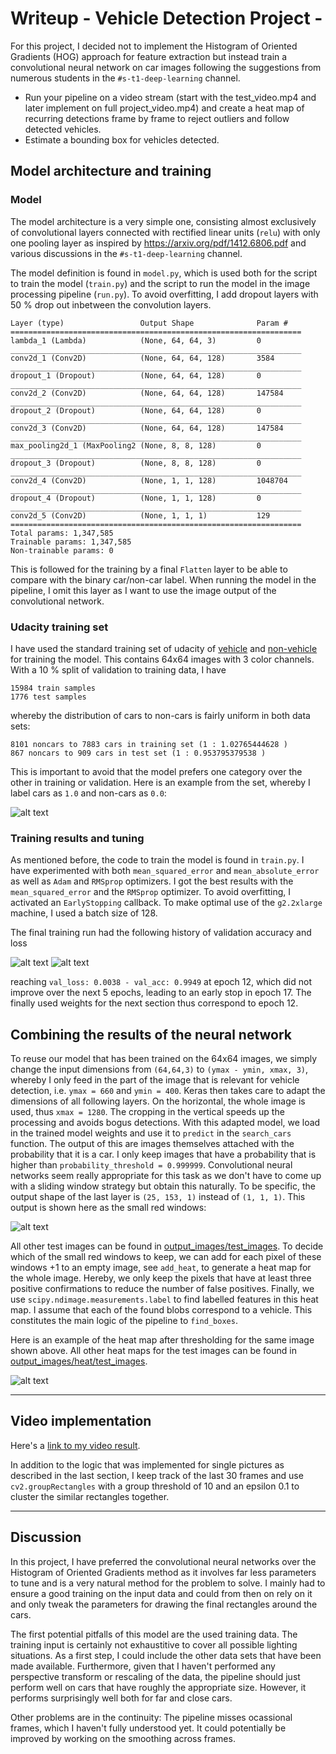 # Writeup - Vehicle Detection Project -

For this project, I decided not to implement the Histogram of Oriented Gradients
(HOG) approach for feature extraction but instead train a convolutional neural
network on car images following the suggestions from numerous students in the
`#s-t1-deep-learning` channel.

* Run your pipeline on a video stream (start with the test_video.mp4 and later
  implement on full project_video.mp4) and create a heat map of recurring
  detections frame by frame to reject outliers and follow detected vehicles.
* Estimate a bounding box for vehicles detected.

[//]: # (Image References)
[image1]: ./output_images/training_data_overview.png
[image2]: ./output_images/test_images/test1.jpg
[training1]: ./hist_accuracy.png
[training2]: ./hist_loss.png
[image3]: ./output_images/heat/test_images/test1.jpg

## Model architecture and training

### Model

The model architecture is a very simple one, consisting almost exclusively of
convolutional layers connected with rectified linear units (`relu`) with only
one pooling layer as inspired by
https://arxiv.org/pdf/1412.6806.pdf and various discussions in the
`#s-t1-deep-learning` channel.

The model definition is found in `model.py`, which is used both for the script
to train the model (`train.py`) and the script to run the model in the image
processing pipeline (`run.py`). To avoid overfitting, I add dropout layers
with 50 % drop out inbetween the convolution layers.
```
Layer (type)                 Output Shape              Param #
=================================================================
lambda_1 (Lambda)            (None, 64, 64, 3)         0
_________________________________________________________________
conv2d_1 (Conv2D)            (None, 64, 64, 128)       3584
_________________________________________________________________
dropout_1 (Dropout)          (None, 64, 64, 128)       0
_________________________________________________________________
conv2d_2 (Conv2D)            (None, 64, 64, 128)       147584
_________________________________________________________________
dropout_2 (Dropout)          (None, 64, 64, 128)       0
_________________________________________________________________
conv2d_3 (Conv2D)            (None, 64, 64, 128)       147584
_________________________________________________________________
max_pooling2d_1 (MaxPooling2 (None, 8, 8, 128)         0
_________________________________________________________________
dropout_3 (Dropout)          (None, 8, 8, 128)         0
_________________________________________________________________
conv2d_4 (Conv2D)            (None, 1, 1, 128)         1048704
_________________________________________________________________
dropout_4 (Dropout)          (None, 1, 1, 128)         0
_________________________________________________________________
conv2d_5 (Conv2D)            (None, 1, 1, 1)           129
=================================================================
Total params: 1,347,585
Trainable params: 1,347,585
Non-trainable params: 0
```
This is followed for the training by a final `Flatten` layer to be able to
compare with the binary car/non-car label. When running the model in the
pipeline, I omit this layer as I want to use the image output of the
convolutional network.

### Udacity training set
I have used the standard training set of udacity of
[vehicle](https://s3.amazonaws.com/udacity-sdc/Vehicle_Tracking/vehicles.zip)
and
[non-vehicle](https://s3.amazonaws.com/udacity-sdc/Vehicle_Tracking/non-vehicles.zip)
for training the model.  This contains 64x64 images with 3 color channels. With
a 10 % split of validation to training data, I have
```
15984 train samples
1776 test samples
```
whereby the distribution of cars to non-cars is fairly uniform in both data
sets:
```
8101 noncars to 7883 cars in training set (1 : 1.02765444628 )
867 noncars to 909 cars in test set (1 : 0.953795379538 )
```
This is important to avoid that the model prefers one category over the other
in training or validation. Here is an example from the set, whereby I label
cars as `1.0` and non-cars as `0.0`:

![alt text][image1]

### Training results and tuning
As mentioned before, the code to train the model is found in `train.py`.
I have experimented with both `mean_squared_error` and `mean_absolute_error` as
well as `Adam` and `RMSprop` optimizers. I got the best results with the
`mean_squared_error` and the `RMSprop` optimizer. To avoid overfitting, I
activated an `EarlyStopping` callback. To make optimal use of the `g2.2xlarge`
machine, I used a batch size of 128.

The final training run had the following history of validation accuracy and loss

![alt text][training1]
![alt text][training2]

reaching `val_loss: 0.0038 - val_acc: 0.9949` at epoch 12, which did not improve
over the next 5 epochs, leading to an early stop in epoch 17. The finally used
weights for the next section thus correspond to epoch 12.

## Combining the results of the neural network
To reuse our model that has been trained on the 64x64 images, we simply change
the input dimensions from `(64,64,3)` to `(ymax - ymin, xmax, 3)`, whereby I
only feed in the part of the image that is relevant for vehicle detection, i.e.
`ymax = 660` and `ymin = 400`.  Keras then takes care to adapt the dimensions of
all following layers.  On the horizontal, the whole image is used, thus `xmax =
1280`. The cropping in the vertical speeds up the processing and avoids bogus
detections. With this adapted model, we load in the trained model weights and
use it to `predict` in the `search_cars` function. The output of this are images
themselves attached with the probability that it is a car. I only keep images
that have a probability that is higher than `probability_threshold = 0.999999`.
Convolutional neural networks seem really appropriate for this task as we don't
have to come up with a sliding window strategy but obtain this naturally. To be
specific, the output shape of the last layer is `(25, 153, 1)` instead of `(1,
1, 1)`.  This output is shown here as the small red windows:

![alt text][image2]

All other test images can be found in
[output_images/test_images](output_images/test_images). To decide which of
the small red windows to keep, we can add for each pixel of these windows +1 to
an empty image, see `add_heat`, to generate a heat map for the whole image.
Hereby, we only keep the pixels that have at least three positive confirmations
to reduce the number of false positives. Finally, we use
`scipy.ndimage.measurements.label` to find labelled features in this heat map. I
assume that each of the found blobs correspond to a vehicle. This constitutes
the main logic of the pipeline to `find_boxes`.

Here is an example of the heat map after thresholding for the same image shown
above. All other heat maps for the test images can be found in
[output_images/heat/test_images](output_images/heat/test_images).

![alt text][image3]

---

## Video implementation
Here's a [link to my video result](./project_video.mp4).

In addition to the logic that was implemented for single pictures as described
in the last section, I keep track of the last 30 frames and use
`cv2.groupRectangles` with a group threshold of 10 and an epsilon 0.1 to cluster
the similar rectangles together.

---

## Discussion

In this project, I have preferred the convolutional neural networks over the
Histogram of Oriented Gradients method as it involves far less parameters to
tune and is a very natural method for the problem to solve. I mainly had to
ensure a good training on the input data and could from then on rely on it and
only tweak the parameters for drawing the final rectangles around the cars.

The first potential pitfalls of this model are the used training data. The
training input is certainly not exhaustitive to cover all possible lighting
situations. As a first step, I could include the other data sets that have been
made available. Furthermore, given that I haven't performed any perspective
transform or rescaling of the data, the pipeline should just perform well on
cars that have roughly the appropriate size. However, it performs surprisingly
well both for far and close cars.

Other problems are in the continuity: The pipeline misses ocassional frames,
which I haven't fully understood yet. It could potentially be improved by
working on the smoothing across frames.
